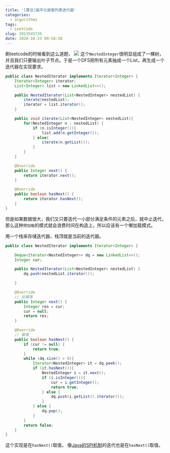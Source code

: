 ```yaml
---
title: '[算法]扁平化嵌套列表迭代器'
categories:
  - algorithms
tags:
  - LeetCode
slug: 3913545735
date: 2020-10-23 09:58:58
---
```

刷leetcode的时候看到这么道题，
![](/images/20201023095530.png)
这个`NestedInteger`很明显组成了一棵树，并且我们只要输出叶子节点。于是一个DFS把所有元素抽成一个List，再生成一个迭代器在实现要求。
```java
public class NestedIterator implements Iterator<Integer> {
    Iterator<Integer> iterator;
    List<Integer> list = new LinkedList<>();

    public NestedIterator(List<NestedInteger> nestedList) {
        iterate(nestedList);
        iterator = list.iterator();
    }

    public void iterate(List<NestedInteger> nestedList){
        for(NestedInteger n : nestedList) {
            if (n.isInteger()){
                list.add(n.getInteger());
            } else{
                iterate(n.getList());
            }
        }
    }

    @Override
    public Integer next() {
        return iterator.next();
    }

    @Override
    public boolean hasNext() {
        return iterator.hasNext();
    }
}
```
但是如果数据很大，我们又只要迭代一小部分满足条件的元素之后，就中止迭代，那么这种`预加载`的模式就会浪费时间在构造上，所以应该有一个懒加载模式。

用一个栈来存储迭代器，栈顶就是当前的迭代器。

```java
public class NestedIterator implements Iterator<Integer> {

    Deque<Iterator<NestedInteger>> dq = new LinkedList<>();
    Integer cur;

    public NestedIterator(List<NestedInteger> nestedList) {
        dq.push(nestedList.iterator());

    }

    @Override
    // 非幂等
    public Integer next() {
        Integer res = cur;
        cur = null;
        return res;
    }

    @Override
    // 幂等
    public boolean hasNext() {
        if (cur != null) {
            return true;
        }
        while (dq.size() > 0){
            Iterator<NestedInteger> it = dq.peek();
            if (it.hasNext()){
                NestedInteger i = it.next();
                if (i.isInteger()){
                    cur = i.getInteger();
                    return true;
                } else {
                    dq.push(i.getList().iterator());
                }
            } else {
                dq.pop();
            }
        }
        return false;
    }
}
```
这个实现是在`hasNext()`取值， 像[Java的SPI机制](https://htchz.cc/754409717.html)的迭代也是在`hasNext()`取值。



